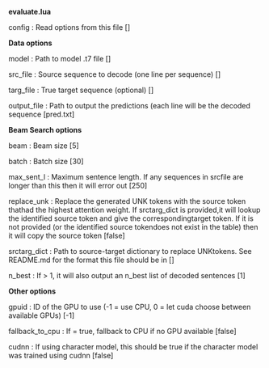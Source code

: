 
**evaluate.lua**


config
:   Read options from this file []


**Data options**


model
:   Path to model .t7 file []

src_file
:   Source sequence to decode (one line per sequence) []

targ_file
:   True target sequence (optional) []

output_file
:   Path to output the predictions (each line will be the decoded sequence [pred.txt]


**Beam Search options**


beam
:   Beam size [5]

batch
:   Batch size [30]

max_sent_l
:   Maximum sentence length. If any sequences in srcfile are longer than this then it will error out [250]

replace_unk
:   Replace the generated UNK tokens with the source token thathad the highest attention weight. If srctarg_dict is provided,it will lookup the identified source token and give the correspondingtarget token. If it is not provided (or the identified source tokendoes not exist in the table) then it will copy the source token [false]

srctarg_dict
:   Path to source-target dictionary to replace UNKtokens. See README.md for the format this file should be in []

n_best
:   If > 1, it will also output an n_best list of decoded sentences [1]


**Other options**


gpuid
:   ID of the GPU to use (-1 = use CPU, 0 = let cuda choose between available GPUs) [-1]

fallback_to_cpu
:   If = true, fallback to CPU if no GPU available [false]

cudnn
:   If using character model, this should be true if the character model was trained using cudnn [false]

